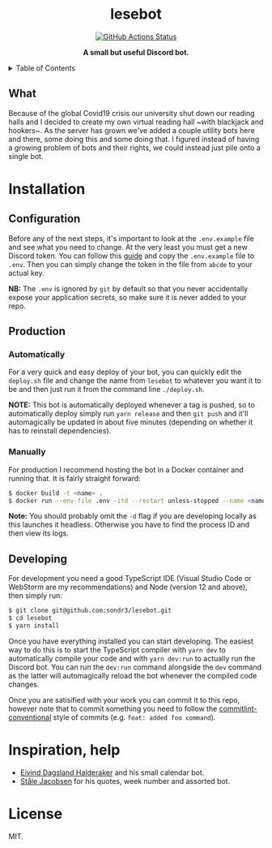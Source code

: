 <h1 align="center">lesebot</h1>

<p align="center">
   <a href="https://github.com/sondr3/lesebot/actions"><img alt="GitHub Actions Status" src="https://github.com/sondr3/lesebot/workflows/pipeline/badge.svg" /></a>
   <br />
</p>

<p align="center">
   <strong>A small but useful Discord bot.</strong>
</p>

<details>
<summary>Table of Contents</summary>
<br />

<!-- markdown-toc start - Don't edit this section. Run M-x markdown-toc-refresh-toc -->

**Table of Contents**

- [Installation](#installation)
  - [Configuration](#configuration)
  - [Production](#production)
  - [Developing](#developing)
- [Inspiration, help](#inspiration-help)
- [License](#license)

<!-- markdown-toc end -->

</details>

## What

Because of the global Covid19 crisis our university shut down our reading halls
and I decided to create my own virtual reading hall ~with blackjack and
hookers~. As the server has grown we've added a couple utility bots here and
there, some doing this and some doing that. I figured instead of having a
growing problem of bots and their rights, we could instead just pile onto a
single bot.

# Installation

## Configuration

Before any of the next steps, it's important to look at the `.env.example` file
and see what you need to change. At the very least you must get a new Discord
token. You can follow this
[guide](https://discordjs.guide/preparations/setting-up-a-bot-application.html)
and copy the `.env.example` file to `.env`. Then you can simply change the token
in the file from `abcde` to your actual key.

**NB:** The `.env` is ignored by `git` by default so that you never accidentally
expose your application secrets, so make sure it is never added to your repo.

## Production

### Automatically

For a very quick and easy deploy of your bot, you can quickly edit the
`deploy.sh` file and change the name from `lesebot` to whatever you want it to
be and then just run it from the command line `./deploy.sh`.

**NOTE:** This bot is automatically deployed whenever a tag is pushed, so to
automatically deploy simply run `yarn release` and then `git push` and it'll
automagically be updated in about five minutes (depending on whether it has to
reinstall dependencies).

### Manually

For production I recommend hosting the bot in a Docker container and running
that. It is fairly straight forward:

```sh
$ docker build -t <name> .
$ docker run --env-file .env -itd --restart unless-stopped --name <name> <name>
```

**Note:** You should probably omit the `-d` flag if you are developing locally
as this launches it headless. Otherwise you have to find the process ID and then
view its logs.

## Developing

For development you need a good TypeScript IDE (Visual Studio Code or WebStorm
are my recommendations) and Node (version 12 and above), then simply run:

```sh
$ git clone git@github.com:sondr3/lesebot.git
$ cd lesebot
$ yarn install
```

Once you have everything installed you can start developing. The easiest way to
do this is to start the TypeScript compiler with `yarn dev` to automatically
compile your code and with `yarn dev:run` to actually run the Discord bot. You
can run the `dev:run` command alongside the `dev` command as the latter will
automagically reload the bot whenever the compiled code changes.

Once you are satisified with your work you can commit it to this repo, however
note that to commit something you need to follow the
[commitlint-conventional](https://github.com/conventional-changelog/commitlint/blob/master/%40commitlint/config-conventional/README.md)
style of commits (e.g. `feat: added foo command`).

# Inspiration, help

- [Eivind Dagsland Halderaker](https://github.com/Eivinddh/Discord-bots) and his small calendar bot.
- [Ståle Jacobsen](https://github.com/stalejacobsen-uib/) for his quotes, week number and assorted bot.

# License

MIT.
